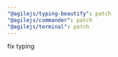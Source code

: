 ```yaml
---
"@agilejs/typing-beautify": patch
"@agilejs/commander": patch
"@agilejs/terminal": patch
---
```


fix typing
